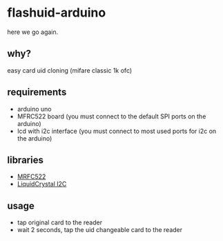 # flashuid-arduino

here we go again.

## why?

easy card uid cloning (mifare classic 1k ofc)

## requirements
  * arduino uno
  * MFRC522 board (you must connect to the default SPI ports on the arduino)
  * lcd with i2c interface (you must connect to most used ports for i2c on the arduino)

## libraries
  * [MRFC522](https://github.com/miguelbalboa/rfid)
  * [LiquidCrystal I2C](https://github.com/johnrickman/LiquidCrystal_I2C)

## usage
  * tap original card to the reader
  * wait 2 seconds, tap the uid changeable card to the reader
